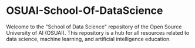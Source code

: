 # OSUAI-School-Of-DataScience
Welcome to the "School of Data Science" repository of the Open Source University of AI (OSUAI). This repository is a hub for all resources related to data science, machine learning, and artificial intelligence education.
